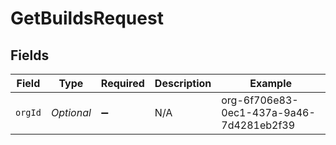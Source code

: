 # GetBuildsRequest


## Fields

| Field                                    | Type                                     | Required                                 | Description                              | Example                                  |
| ---------------------------------------- | ---------------------------------------- | ---------------------------------------- | ---------------------------------------- | ---------------------------------------- |
| `orgId`                                  | *Optional<String>*                       | :heavy_minus_sign:                       | N/A                                      | org-6f706e83-0ec1-437a-9a46-7d4281eb2f39 |